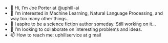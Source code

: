 - 👋 Hi, I’m Joe Porter at @uphill-ai
- 👀 I’m interested in Machine Learning, Natural Language Processing, and way too many other things.
- 📖 I aspire to be a science fiction author someday. Still working on it...
- 💞️ I’m looking to collaborate on interesting problems and ideas.
- 📫 How to reach me: uphillservice at g mail



<!---
uphill-ai/uphill-ai is a ✨ special ✨ repository because its `README.md` (this file) appears on your GitHub profile.
You can click the Preview link to take a look at your changes.

- 🌱 I’m currently learning Mandarin Chinese (Duolingo)
--->
